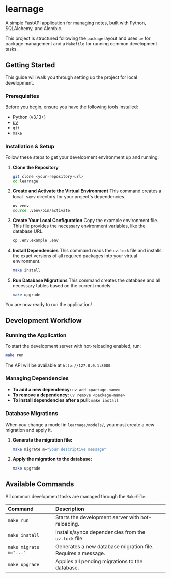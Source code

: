 # learnage

A simple FastAPI application for managing notes, built with Python, SQLAlchemy, and Alembic.

This project is structured following the `package` layout and uses `uv` for package management and a `Makefile` for running common development tasks.

## Getting Started

This guide will walk you through setting up the project for local development.

### Prerequisites

Before you begin, ensure you have the following tools installed:

-   Python (v3.13+)
-   [uv](https://github.com/astral-sh/uv)
-   `git`
-   `make`

### Installation & Setup

Follow these steps to get your development environment up and running:

1.  **Clone the Repository**
    ```bash
    git clone <your-repository-url>
    cd learnage
    ```

2.  **Create and Activate the Virtual Environment**
    This command creates a local `.venv` directory for your project's dependencies.
    ```bash
    uv venv
    source .venv/bin/activate
    ```

3.  **Create Your Local Configuration**
    Copy the example environment file. This file provides the necessary environment variables, like the database URL.
    ```bash
    cp .env.example .env
    ```

4.  **Install Dependencies**
    This command reads the `uv.lock` file and installs the exact versions of all required packages into your virtual environment.
    ```bash
    make install
    ```

5.  **Run Database Migrations**
    This command creates the database and all necessary tables based on the current models.
    ```bash
    make upgrade
    ```

You are now ready to run the application!

## Development Workflow

### Running the Application
To start the development server with hot-reloading enabled, run:
```bash
make run
```
The API will be available at `http://127.0.0.1:8000`.

### Managing Dependencies
-   **To add a new dependency:** `uv add <package-name>`
-   **To remove a dependency:** `uv remove <package-name>`
-   **To install dependencies after a pull:** `make install`

### Database Migrations
When you change a model in `learnage/models/`, you must create a new migration and apply it.

1.  **Generate the migration file:**
    ```bash
    make migrate m="your descriptive message"
    ```
2.  **Apply the migration to the database:**
    ```bash
    make upgrade
    ```

## Available Commands

All common development tasks are managed through the `Makefile`.

| Command | Description |
| :--- | :--- |
| `make run` | Starts the development server with hot-reloading. |
| `make install` | Installs/syncs dependencies from the `uv.lock` file. |
| `make migrate m="..."` | Generates a new database migration file. Requires a message. |
| `make upgrade` | Applies all pending migrations to the database. |
